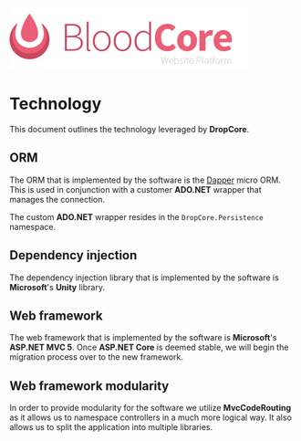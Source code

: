 ![DropCore GitHub Header](https://raw.githubusercontent.com/dropcore/image-assets/master/github-header.png)

# Technology

This document outlines the technology leveraged by **DropCore**.

## ORM

The ORM that is implemented by the software is the [Dapper](https://github.com/StackExchange/dapper-dot-net) micro ORM. This is used in conjunction with a customer **ADO.NET** wrapper that manages the connection.

The custom **ADO.NET** wrapper resides in the `DropCore.Persistence` namespace.

## Dependency injection

The dependency injection library that is implemented by the software is **Microsoft**'s **Unity** library.

## Web framework

The web framework that is implemented by the software is **Microsoft**'s **ASP.NET MVC 5**. Once **ASP.NET Core** is deemed stable, we will begin the migration process over to the new framework.

## Web framework modularity

In order to provide modularity for the software we utilize **MvcCodeRouting** as it allows us to namespace controllers in a much more logical way. It also allows us to split the application into multiple libraries.